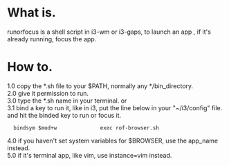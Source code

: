 # What is.
runorfocus is a shell script in i3-wm or i3-gaps, to launch an app , if it's already running, focus the app.
# How to.
1.0 copy the *.sh file to your $PATH, normally any */bin_directory.  
2.0 give it permission to run.  
3.0 type the *.sh name in your terminal. or  
3.1 bind a key to run it, like in i3, put the line below in your "~/i3/config" file. and hit the binded key to run or focus it.  
```
  bindsym $mod+w              exec rof-browser.sh
```
4.0 if you haven't set system variables for $BROWSER, use the app_name instead.  
5.0 if it's terminal app, like vim, use instance=vim instead.  
